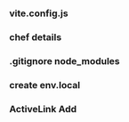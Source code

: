 ### vite.config.js
### chef details
### .gitignore node_modules
### create env.local
### ActiveLink Add